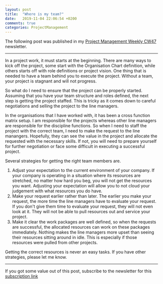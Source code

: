 ```yaml
---
layout: post
title:  "Where is my team?"
date:   2019-11-04 22:06:54 +0200
comments: true
categories: ProjectManagement
---
```


The following post was published in my [Project Management Weekly CW47](https://mailchi.mp/aec04bdbda34/2019pwm-cw47) newsletter.

---
In a project work, it must starts at the beginning. There are many ways to kick off the project, some start with the Organisation Chart definition, while others starts off with role definitions or project vision. One thing that is needed to have a team behind you to execute the project. Without a team, your project is stagnant and will not progress.

So what do I need to ensure that the project can be properly started. Assuming that you have your team structure and roles defined, the next step is getting the project staffed. This is tricky as it comes down to careful negotiations and selling the project to the line managers.

In the organisations that I have worked with, it has been a cross function matrix setup. I am responsible for the projects whereas other line managers are responsible for the discipline functions. So when I need to staff the project with the correct team, I need to make the request to the line manangers. Hopefully, they can see the value in the project and allocate the requested with the necessary skills. If not, you will need to prepare yourself for further negotiation or face some difficult in executing a successful project.

Several strategies for getting the right team members are.

1. Adjust your expectation to the current environment of your company. If your company is operating in a situation where its resources are stretched, no matter how hard you beg, you will not get the resources you want. Adjusting your expectation will allow you to not cloud your judgement with what resources you do have.
1. Make your request earlier rather than later. The earlier you make your request, the more time the line managers have to evaluate your request. If you don't give them time to evaluate your request, they will not even look at it. They will not be able to pull resources out and service your project.
1. Make it clear the work packages are well defined, so when the requests are successful, the allocated resources can work on these packages immediately. Nothing makes the line managers more upset than seeing their resources sitting around in idle. This is especially if those resources were pulled from other projects.


Getting the correct resources is never an easy tasks. If you have other strategies, please let me know.

---

If you got some value out of this post, subscribe to the newsletter for this [subscription link](https://mailchi.mp/8e0622427dd5/prjmgrwkly)
